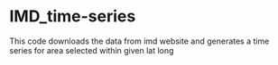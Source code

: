 # IMD_time-series
This code downloads the data from imd website and generates a time series for area selected within given lat long 
